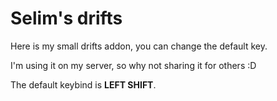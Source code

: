 # Selim's drifts

Here is my small drifts addon, you can change the default key.

I'm using it on my server, so why not sharing it for others :D

The default keybind is **LEFT SHIFT**.
